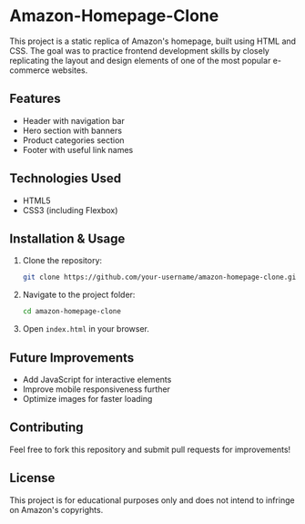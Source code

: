 # Amazon-Homepage-Clone
This project is a static replica of Amazon's homepage, built using HTML and CSS. The goal was to practice frontend development skills by closely replicating the layout and design elements of one of the most popular e-commerce websites.
## Features
- Header with navigation bar
- Hero section with banners
- Product categories section
- Footer with useful link names

## Technologies Used
- HTML5
- CSS3 (including Flexbox)

## Installation & Usage
1. Clone the repository:
   ```sh
   git clone https://github.com/your-username/amazon-homepage-clone.git
   ```
3. Navigate to the project folder:
   ```sh
   cd amazon-homepage-clone
   ```
4. Open `index.html` in your browser.

## Future Improvements
- Add JavaScript for interactive elements
- Improve mobile responsiveness further
- Optimize images for faster loading

## Contributing
Feel free to fork this repository and submit pull requests for improvements!

## License
This project is for educational purposes only and does not intend to infringe on Amazon's copyrights.
